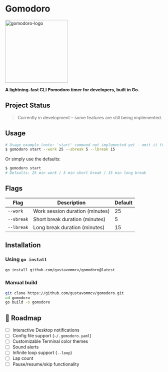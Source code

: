 # Gomodoro
<img src="https://github.com/user-attachments/assets/9bdb38f8-423e-48c5-af2a-c5295197b644" width="200" alt="gomodoro-logo">

**A lightning-fast CLI Pomodoro timer for developers, built in Go.** 

## Project Status
> Currently in development – some features are still being implemented.

## Usage

```bash
# Usage example (note: 'start' command not implemented yet - omit it for now):
$ gomodoro start --work 25 --sbreak 5 --lbreak 15
```

Or simply use the defaults:

```bash
$ gomodoro start
# Defaults: 25 min work / 5 min short break / 15 min long break
```

## Flags

| Flag       | Description                     | Default |
| ---------- | ------------------------------- | ------- |
| `--work`   | Work session duration (minutes) | 25      |
| `--sbreak` | Short break duration (minutes)  | 5       |
| `--lbreak` | Long break duration (minutes)   | 15      |

## Installation

### Using `go install`

```bash
go install github.com/gustavommcv/gomodoro@latest
```

### Manual build

```bash
git clone https://github.com/gustavommcv/gomodoro.git
cd gomodoro
go build -o gomodoro
```

## 📌 Roadmap

- [ ] Interactive Desktop notifications
- [ ] Config file support (`~/.gomodoro.yaml`)
- [ ] Customizable Terminal color themes
- [ ] Sound alerts
- [ ] Infinite loop support (`--loop`)
- [ ] Lap count
- [ ] Pause/resume/skip functionality
